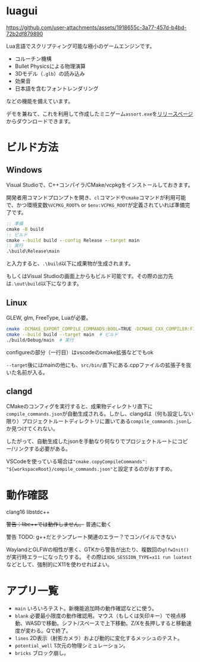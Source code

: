 # luagui

https://github.com/user-attachments/assets/1918655c-3a77-457d-b4bd-72b2df879890

Lua言語でスクリプティング可能な極小のゲームエンジンです。

- コルーチン機構
- Bullet Physicsによる物理演算
- 3Dモデル（`.glb`）の読み込み
- 効果音
- 日本語を含むフォントレンダリング

などの機能を備えています。

デモを兼ねて、これを利用して作成したミニゲーム`assort.exe`を[リリースページ](https://github.com/haruomaki/luagui/releases)からダウンロードできます。


# ビルド方法

## Windows

Visual Studioで、C++コンパイラ/CMake/vcpkgをインストールしておきます。

開発者用コマンドプロンプトを開き、`cl`コマンドや`cmake`コマンドが利用可能で、かつ環境変数`%VCPKG_ROOT%` or `$env:VCPKG_ROOT`が定義されていれば準備完了です。

```bat
:: 準備
cmake -B build
:: ビルド
cmake --build build --config Release --target main
:: 実行
.\build\Release\main
```

と入力すると、`.\build`以下に成果物が生成されます。

もしくはVisual Studioの画面上からもビルド可能です。その際の出力先は`.\out\build`以下になります。


## Linux

GLEW, glm, FreeType, Luaが必要。
```bash
cmake -DCMAKE_EXPORT_COMPILE_COMMANDS:BOOL=TRUE -DCMAKE_CXX_COMPILER:FILEPATH=clang++ -B ./build -G "Ninja Multi-Config"
cmake --build build --target main  # ビルド
./build/Debug/main  # 実行
```
configureの部分（一行目）はvscodeのcmake拡張などでもok

`--target`後にはmainの他にも、`src/bin/`直下にある.cppファイルの拡張子を抜いた名前が入る。

## clangd

CMakeのコンフィグを実行すると、成果物ディレクトリ直下に`compile_commands.json`が自動生成される。しかし、clangdは（何も設定しない限り）プロジェクトルートディレクトリに置いてある`compile_commands.json`しか見つけてくれない。

したがって、自動生成したjsonを手動なり何なりでプロジェクトルートにコピー/リンクする必要がある。

VSCodeを使っている場合は`"cmake.copyCompileCommands": "${workspaceRoot}/compile_commands.json"`と設定するのがおすすめ。


# 動作確認
clang16
libstdc++

~~警告：libc++では動作しません。~~ 普通に動く

警告 TODO: g++だとテンプレート関連のエラー？でコンパイルできない


WaylandとGLFWの相性が悪く、GTKから警告が出たり、複数回の`glfwInit()`が実行時エラーになったりする。
その際は`XDG_SESSION_TYPE=x11 run luatest`などとして、強制的にX11を使わせればよい。


# アプリ一覧
- `main` いろいろテスト。新機能追加時の動作確認などに使う。
- `blank` 必要最小限度の動作確認用。マウス（もしくは矢印キー）で視点移動、WASDで移動。シフト/スペースで上下移動。Z/Xを長押しすると移動速度が変わる。Qで終了。
- `lines` 2D表示（射影カメラ）および動的に変化するメッシュのテスト。
- `potential_well` 1次元の物理シミュレーション。
- `bricks` ブロック崩し。
